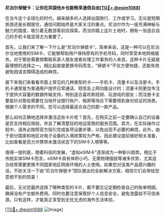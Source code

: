 **尼泊尔保號卡：让你在异国他乡也能畅享通信自由[[TG💪+ @esim1088](https://t.me/s/esim1088)]**

在当今这个全球化的时代，越来越多的人选择出国旅行、工作或学习。无论是短期旅游还是长期居住，通信问题始终是大家关注的重点。尼泊尔作为一座充满神秘与魅力的国度，吸引着无数游客前往探索。而当你踏上这片土地时，拥有一张适合自己的手机卡就显得尤为重要了。

首先，让我们来了解一下什么是“尼泊尔保號卡”。简单来说，这是一种可以在尼泊尔当地使用的SIM卡，它能够帮助用户保持原有的手机号码，同时享受本地网络服务。对于那些需要频繁联系家人朋友或者处理工作事务的人来说，这种卡片无疑是最理想的选择之一。相比起直接更换号码而言，“保號卡”不仅方便快捷，还能有效避免因语言障碍造成的麻烦。

接下来我们来看看市面上常见的几种类型的卡——手机卡、流量卡以及注册卡。手机卡通常是为普通用户提供日常通话、短信及上网功能设计的；流量卡则更加专注于提供大容量的数据传输支持，特别适合喜欢刷视频、玩游戏的朋友；而注册卡主要是针对那些需要在当地开设银行账户、租房等场合下需要用到身份验证的场景。根据个人需求的不同，您可以选择最适合自己的那一款产品。

那么如何正确地选择并激活这些卡片呢？首先，在购买之前一定要确认自己的设备是否支持相应频段，并且了解清楚目的地运营商的服务范围。其次，在实际操作过程中，请务必按照官方指引完成各项设置步骤，以免出现不必要的麻烦。此外，由于部分国家和地区对电子设备的入境政策较为严格，因此建议提前做好相关准备，比如查看是否允许携带未激活状态下的SIM卡入境等等。

值得一提的是，随着科技的发展，“虚拟eSIM卡”逐渐成为一种新兴趋势。相比于传统实体SIM卡而言，eSIM卡具有体积小巧、无需物理插拔等诸多优势，尤其适合经常需要更换不同国家地区网络环境的人士使用。如果您对该类产品感兴趣的话，不妨关注一下由“尼泊尔保號卡”团队推出的全新解决方案，相信它们会带给您意想不到的惊喜！

最后，无论您最终选择了哪种类型的卡片，都不要忘记定期检查自己的账单明细，确保没有产生额外费用。同时也要注意保管好个人信息安全，避免泄露给不可信来源。只有这样，才能真正享受到无忧无虑的海外生活体验。

[[TG💪+ @esim1088](https://t.me/s/esim1088) ![Image](https://i.postimg.cc/4NQfJmqS/Snipaste-2025-05-13-00-14-12.png)]